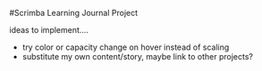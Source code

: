 #Scrimba Learning Journal Project


ideas to implement....
- try color or capacity change on hover instead of scaling
- substitute my own content/story, maybe link to other projects?

